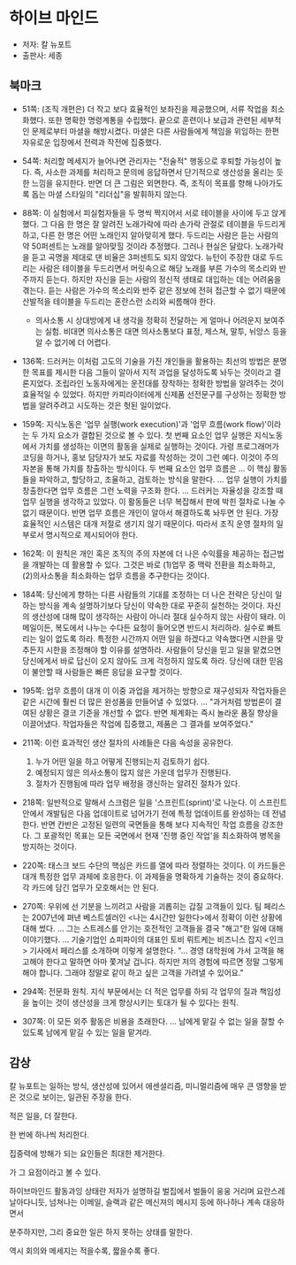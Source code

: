 # 하이브 마인드

- 저자: 칼 뉴포트
- 출판사: 세종

## 북마크

- 51쪽: (조직 개편은) 더 작고 보다 효율적인 보좌진을 제공했으며, 서류 작업을 최소화했다. 또한 명확한 명령계통을 수립했다. 끝으로 훈련이나 보급과 관련된 세부적인 문제로부터 마셜을 해방시켰다. 마셜은 다른 사람들에게 책임을 위임하는 한편 자유로운 입장에서 전력과 작전에 집중했다.
- 54쪽: 처리할 메세지가 늘어나면 관리자는 "전술적" 행동으로 후퇴할 가능성이 높다. 즉, 사소한 과제를 처리하고 문의에 응답하면서 단기적으로 생산성을 올리는 듯한 느낌을 유지한다. 반면 더 큰 그림은 외면한다. 즉, 조직이 목표를 향해 나아가도록 돕는 마셜 스타일의 "리더십"을 발휘하지 않는다.
- 88쪽: 이 실험에서 피실험자들을 두 명씩 짝지어서 서로 테이블을 사이에 두고 앉게 했다. 그 다음 한 명은 잘 알려진 노래가락에 따라 손가락 관절로 테이블을 두드리게 하고, 다른 한 명은 어떤 노래인지 알아맞히게 했다. 두드리는 사람은 듣는 사람의 약 50퍼센트는 노래를 알아맞힐 것이라 추정했다. 그러나 현실은 달랐다. 노래가락을 듣고 곡명을 제대로 댄 비율은 3퍼센트도 되지 않았다. 뉴턴이 주장한 대로 두드리는 사람은 테이블을 두드리면서 머릿속으로 해당 노래를 부른 가수의 목소리와 반주까지 듣는다. 하지만 자신을 듣는 사람의 정신적 생태로 대입하는 데는 어려움을 겪는다. 듣는 사람은 가수의 목소리와 반주 같은 정보에 전혀 접근할 수 없기 때문에 산발적을 테이블을 두드리는 혼란스런 소리와 씨름해야 한다.

  - 의사소통 시 상대방에게 내 생각을 정확히 전달하는 게 얼마나 어려운지 보여주는 실험. 비대면 의사소통은 대면 의사소통보다 표정, 제스쳐, 말투, 뉘앙스 등을 알 수 없기에 더 어렵다.

- 136쪽: 드러커는 이처럼 고도의 기술을 가진 개인들을 활용하는 최선의 방법은 분명한 목표를 제시한 다음 그들이 알아서 지적 과업을 달성하도록 놔두는 것이라고 결론지었다. 조립라인 노동자에게는 운전대를 장착하는 정확한 방법을 알려주는 것이 효율적일 수 있었다. 하지만 카피라이터에게 신제품 선전문구를 구상하는 정확한 방법을 알려주려고 시도하는 것은 헛된 일이었다.
- 159쪽: 지식노동은 '업무 실행(work execution)'과 '업무 흐름(work flow)'이라는 두 가지 요소가 결합된 것으로 볼 수 있다. 첫 번째 요소인 업무 실행은 지식노동에서 가치를 생성하는 이면의 활동을 실제로 실행하는 것이다. 가령 프로그래머가 코딩을 하거나, 홍보 담당자가 보도 자료를 작성하는 것이 그런 예다. 이것이 주의 자본을 통해 가치를 창출하는 방식이다. 두 번째 요소인 업무 흐름은 ... 이 핵심 활동들을 파악하고, 할당하고, 조율하고, 검토하는 방식을 말한다. ... 업무 실행이 가치를 창출한다면 업무 흐름은 그런 노력을 구조화 한다. ... 드러커는 자율성을 강조할 때 업무 실행을 생각하고 있었다. 이 활동들은 너무 복잡해서 판에 박힌 절차로 나눌 수 없기 때문이다. 반면 업무 흐름은 개인이 알아서 해결하도록 놔두면 안 된다. 가장 효율적인 시스템은 대개 저절로 생기지 않기 때문이다. 따라서 조직 운영 절차의 일부로서 명시적으로 제시되어야 한다.
- 162쪽: 이 원칙은 개인 혹은 조직의 주의 자본에 더 나은 수익률을 제공하는 접근법을 개발하는 데 활용할 수 있다. 그것은 바로 (1)업무 중 맥락 전환을 최소화하고, (2)의사소통을 최소화하는 업무 흐름을 추구한다는 것이다.
- 184쪽: 당신에게 향하는 다른 사람들의 기대를 조정하는 더 나은 전략은 당신이 일하는 방식을 계속 설명하기보다 당신이 약속한 대로 꾸준히 실천하는 것이다. 자신의 생산성에 대해 많이 생각하는 사람이 아니라 절대 실수하지 않는 사람이 돼라. 이메일이든, 복도에서 나누는 수다든 요청이 들어오면 반드시 처리하라. 실수로 빠트리는 일이 없도록 하라. 특정한 시간까지 어떤 일을 하겠다고 약속했다면 시한을 맞추든지 시한을 조정해야 할 이유를 설명하라. 사람들이 당신을 믿고 일을 맡겼으면 당신에게서 바로 답신이 오지 않아도 크게 걱정하지 않도록 하라. 당신에 대한 믿음이 불안할 때 사람들은 빠른 응답을 요구할 것이다.
- 195쪽: 업무 흐름이 대개 이 이중 과업을 제거하는 방향으로 재구성되자 작업자들은 같은 시간에 훨씬 더 많은 완성품을 만들어낼 수 있었다. ... "과거처럼 방법론이 결여된 상황은 결코 기준을 개선할 수 없다. 반면 체계화는 즉시 놀라운 품질 향상을 이끌어냈다. 작업자들은 작업에 집중했고, 제품은 그 결과를 보여주었다."
- 211쪽: 이런 효과적인 생산 절차의 사례들은 다음 속성을 공유한다.
  1. 누가 어떤 일을 하고 어떻게 진행되는지 검토하기 쉽다.
  2. 예정되지 않은 의사소통이 많지 않은 가운데 업무가 진행된다.
  3. 절차가 진행됨에 따라 업무 배정을 갱신하는 알려진 절차가 있다.
- 218쪽: 일반적으로 말해서 스크럼은 일을 '스프린트(sprint)'로 나눈다. 이 스프린트 안에서 개발팀은 다음 업데이트로 넘어가기 전에 특정 업데이트를 완성하는 데 전념한다. 반면 칸반은 고정된 일련의 국면들을 통해 보다 지속적인 작업 흐름을 강조한다. 그 포괄적인 목표는 모든 국면에서 현재 '진행 중인 작업'을 최소화하여 병목을 방지하는 것이다.
- 220쪽: 태스크 보드 수단의 핵심은 카드를 열에 따라 정렬하는 것이다. 이 카드들은 대개 특정한 업무 과제에 호응한다. 이 과제들을 명확하게 기술하는 것이 중요하다. 각 카드에 담긴 업무가 모호해서는 안 된다.
- 270쪽: 우위에 선 기분을 느끼려고 사람을 괴롭히는 갑질 고객들이 있다. 팀 페리스는 2007년에 펴낸 베스트셀러인 <나는 4시간만 일한다>에서 정확이 이런 상황에 대해 썼다. ... 그는 스트레스를 안기는 호전적인 고객들을 결국 "해고"한 일에 대해 이야기했다. ... 기술기업인 쇼피파이의 대표인 토비 뤼트케는 비즈니스 잡지 <인크> 기사에서 페리스를 소개하며 이렇게 설명한다. "... 경영 대학원에 가서 고객을 해고해야 한다고 말하면 아마 쫓겨날 겁니다. 하지만 저의 경험에 따르면 정말 그렇게 해야 합니다. 그래야 정말로 같이 하고 싶은 고객을 가려낼 수 있어요."
- 294쪽: 전문화 원칙. 지식 부문에서는 더 적은 업무를 하되 각 업무의 질과 책임성을 높이는 것이 생산성을 크게 향상시키는 토대가 될 수 있다는 원칙.
- 307쪽: 이 모든 외주 활동은 비용을 초래한다. ... 남에게 맡길 수 없는 일을 잘할 수 있도록 남에게 맡길 수 있는 일을 맡겨라.

## 감상

칼 뉴포트는 일하는 방식, 생산성에 있어서 에센셜리즘, 미니멀리즘에 매우 큰 영향을 받은 것으로 보이는, 일관된 주장을 한다.

적은 일을, 더 잘한다.

한 번에 하나씩 처리한다.

집중력에 방해가 되는 요인들은 최대한 제거한다.

가 그 요점이라고 볼 수 있다.

하이브마인드 활동과잉 상태란 저자가 설명하길 벌집에서 벌들이 웅웅 거리며 요란스레 날아다니듯, 넘쳐나는 이메일, 슬랙과 같은 메신져의 메시지 등에 하나하나 계속 대응하면서

분주하지만, 그리 중요한 일은 하지 못하는 상태를 말한다.

역시 회의와 메세지는 적을수록, 짧을수록 좋다.
